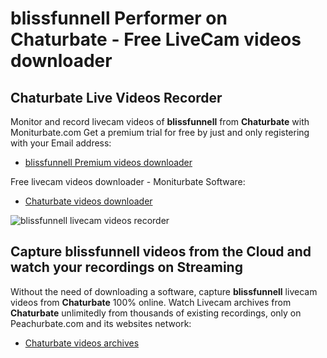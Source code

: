 # blissfunnell Performer on Chaturbate - Free LiveCam videos downloader

## Chaturbate Live Videos Recorder

Monitor and record livecam videos of **blissfunnell** from **Chaturbate** with Moniturbate.com
Get a premium trial for free by just and only registering with your Email address:
* [blissfunnell Premium videos downloader](https://moniturbate.com/request-demo-licence-key.html)

Free livecam videos downloader - Moniturbate Software:
* [Chaturbate videos downloader](https://moniturbate.com/moniturbate-download-software.html)

![blissfunnell livecam videos recorder](https://peachurnet.com/templates/moniturbate-software.png)


## Capture blissfunnell videos from the Cloud and watch your recordings on Streaming

Without the need of downloading a software, capture **blissfunnell** livecam videos from **Chaturbate** 100% online.
Watch Livecam archives from **Chaturbate** unlimitedly from thousands of existing recordings, only on Peachurbate.com and its websites network:
* [Chaturbate videos archives](https://peachurnet.com/)